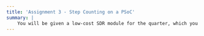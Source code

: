 ```yaml
---
title: 'Assignment 3 - Step Counting on a PSoC'
summary: |
    You will be given a low-cost SDR module for the quarter, which you will us for this assignment. Your task will be to use GNU Radio and the SDR hardware to decode some RF signals. Obviously, you will be limited to RF signals that operate within the frequency limits of the current SDR hardware. We are providing everyone with 315 MHz garage door remotes as one option for something to decode. These remotes have 4 buttons and your task will be to decode each of the four buttons when pressed. You will use GNU Radio to stream the filtered signal to a file sink, where you will use the programming language of your choice to decode the signal (python, C, C++, java, etc). We suggest you first decode the signal using post processing and then attempt to decode it in real time. For this assignment, it is sufficient to decode a button press in semi real time – a few second delay is totally fine. Either on a graphical user interface or in the command line, it should show which button is being pressed (button 1, 2, 3 or 4). We ask you submit the following materials for this assignment – the GRC file (if modified from the example), the decoding source code, and a demo video showing buttons being pressed and it being reflected on the screen. We suggest you start with the garage door remote, but if you are confident with this assignment we will allow you the flexibility to decode something else that is of interest to you. This could be a wireless mouse, some proprietary hub, etc. If you decide not to use the remote, please send us an email first. Submit your assignment to the assignment submission site.
---
```

